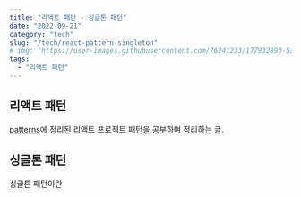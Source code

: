 ```yaml
---
title: "리액트 패턴 - 싱글톤 패턴"
date: "2022-09-21"
category: "tech"
slug: "/tech/react-pattern-singleton"
# img: "https://user-images.githubusercontent.com/76241233/177932893-5a504b26-12e4-4ade-b1ce-1951d072ba82.jpg"
tags:
  - "리액트 패턴"
---
```


## 리액트 패턴

[patterns](https://www.patterns.dev/)에 정리된 리액트 프로젝트 패턴을 공부하며 정리하는 글.

## 싱글톤 패턴

싱글톤 패턴이란




<!-- ◾ [변수 명명 규칙](/tech/let-me-know-js-a-bit-js-variable-naming) 👈 이전 글 보기    -->